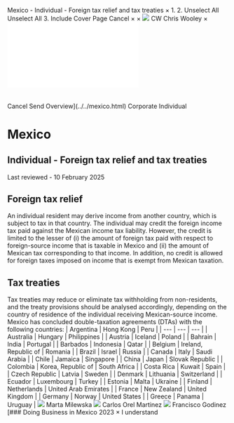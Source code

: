 Mexico - Individual - Foreign tax relief and tax treaties
×
1.
2.
Unselect All
Unselect All
3.
Include Cover Page
Cancel
×
×
![](../../-/media/world-wide-tax-summaries/attachments/global---chris-wooley.ashx%3Frev=ac5e5f3223b34096b1afc2a6009c7320&revision=ac5e5f32-23b3-4096-b1af-c2a6009c7320&hash=859B7ADC84DC2CBEC9760E9E6EE7DE6D0A8BFCDF)
CW
Chris Wooley
×
![](foreign-tax-relief-and-tax-treaties.html)
######
Cancel
Send
Overview](../../mexico.html)
Corporate
Individual
# Mexico
## Individual - Foreign tax relief and tax treaties
Last reviewed - 10 February 2025
## Foreign tax relief
An individual resident may derive income from another country, which is subject to tax in that country. The individual may credit the foreign income tax paid against the Mexican income tax liability. However, the credit is limited to the lesser of (i) the amount of foreign tax paid with respect to foreign-source income that is taxable in Mexico and (ii) the amount of Mexican tax corresponding to that income. In addition, no credit is allowed for foreign taxes imposed on income that is exempt from Mexican taxation.
## Tax treaties
Tax treaties may reduce or eliminate tax withholding from non-residents, and the treaty provisions should be analysed accordingly, depending on the country of residence of the individual receiving Mexican-source income.
Mexico has concluded double-taxation agreements (DTAs) with the following countries:
| Argentina | Hong Kong | Peru |
| --- | --- | --- |
| Australia | Hungary | Philippines |
| Austria | Iceland | Poland |
| Bahrain | India | Portugal |
| Barbados | Indonesia | Qatar |
| Belgium | Ireland, Republic of | Romania |
| Brazil | Israel | Russia |
| Canada | Italy | Saudi Arabia |
| Chile | Jamaica | Singapore |
| China | Japan | Slovak Republic |
| Colombia | Korea, Republic of | South Africa |
| Costa Rica | Kuwait | Spain |
| Czech Republic | Latvia | Sweden |
| Denmark | Lithuania | Switzerland |
| Ecuador | Luxembourg | Turkey |
| Estonia | Malta | Ukraine |
| Finland | Netherlands | United Arab Emirates |
| France | New Zealand | United Kingdom |
| Germany | Norway | United States |
| Greece | Panama | Uruguay |
![](../../-/media/world-wide-tax-summaries/mexicomarta-milewskamexico--marta-milewskajpg20221018094145043.ashx%3Frev=e5b38e6f49714b7abfea5a9b3b9f2a97&revision=e5b38e6f-4971-4b7a-bfea-5a9b3b9f2a97&hash=B66605D7D13AEE3FA1696B764B400DEC204270C8)
Marta Milewska
![](../../-/media/world-wide-tax-summaries/mexicocarlos-orel-martinezmexico--carlos-orel-martinezjpg20220105114032112.ashx%3Frev=218cf6ba3b0449b8a1811d8fbdf77ce1&revision=218cf6ba-3b04-49b8-a181-1d8fbdf77ce1&hash=4EED2D2AD842DF356785FA1D5F66827EEEA6B70F)
Carlos Orel Martinez
![](../../-/media/world-wide-tax-summaries/mexicofrancisco-godinezmexico--francisco-godinezjpg20220105114355746.ashx%3Frev=5a2ea2112c20417db99c94147bc8cba1&revision=5a2ea211-2c20-417d-b99c-94147bc8cba1&hash=B5400846B829B464F95DE09C9257968FDFB9C165)
Francisco Godinez
[### Doing Business in Mexico 2023
×
I understand